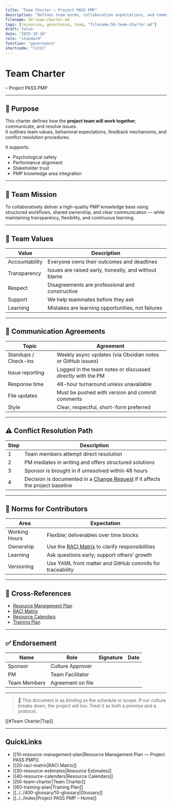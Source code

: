 ```yaml
---
title: "Team Charter — Project PASS PMP"
description: "Defines team norms, collaboration expectations, and communication agreements to support performance and psychological safety."
filename: 50-team-charter.md
tags: [resources, governance, team, "filename:50-team-charter.md"]
draft: false
date: "2025-10-16"
role: "standard"
function: "governance"
shortcode: "[std]"
---
```


# Team Charter
– Project PASS PMP

---

## 📎 Purpose

This charter defines how the **project team will work together**, communicate, and resolve issues.  
It outlines team values, behavioral expectations, feedback mechanisms, and conflict resolution procedures.

It supports:
- Psychological safety
- Performance alignment
- Stakeholder trust
- PMP knowledge area integration

---

## 🎯 Team Mission

To collaboratively deliver a high-quality PMP knowledge base using structured workflows, shared ownership, and clear communication — while maintaining transparency, flexibility, and continuous learning.

---

## 🧠 Team Values

| Value | Description |
|-------|-------------|
| Accountability | Everyone owns their outcomes and deadlines |
| Transparency | Issues are raised early, honestly, and without blame |
| Respect | Disagreements are professional and constructive |
| Support | We help teammates before they ask |
| Learning | Mistakes are learning opportunities, not failures |

---

## 📢 Communication Agreements

| Topic | Agreement |
|-------|-----------|
| Standups / Check-ins | Weekly async updates (via Obsidian notes or GitHub issues) |
| Issue reporting | Logged in the team notes or discussed directly with the PM |
| Response time | 48-hour turnaround unless unavailable |
| File updates | Must be pushed with version and commit comments |
| Style | Clear, respectful, short-form preferred |

---

## ⚠️ Conflict Resolution Path

| Step | Description |
|------|-------------|
| 1 | Team members attempt direct resolution |
| 2 | PM mediates in writing and offers structured solutions |
| 3 | Sponsor is brought in if unresolved within 48 hours |
| 4 | Decision is documented in a [Change Request](../00-project-integration-management/change-management/change-request-template.md) if it affects the project baseline |

---

## 🧩 Norms for Contributors

| Area | Expectation |
|------|-------------|
| Working Hours | Flexible; deliverables over time blocks |
| Ownership | Use the [RACI Matrix](20-raci-matrix.md) to clarify responsibilities |
| Learning | Ask questions early; support others’ growth |
| Versioning | Use YAML front matter and GitHub commits for traceability |

---

## 🔁 Cross-References

- [Resource Management Plan](10-resource-management-plan.md)  
- [RACI Matrix](20-raci-matrix.md)  
- [Resource Calendars](40-resource-calendars.md)  
- [Training Plan](60-training-plan.md)

---

## ✅ Endorsement

| Name | Role | Signature | Date |
|------|------|-----------|------|
| Sponsor | Culture Approver | | |
| PM | Team Facilitator | | |
| Team Members | Agreement on file | | |

---

> 📌 This document is as binding as the schedule or scope. If our culture breaks down, the project will too. Treat it as both a promise and a protocol.

[[#Team Charter|Top]]

---

## QuickLinks
- [[10-resource-management-plan|Resource Management Plan — Project PASS PMP]]
- [[20-raci-matrix|RACI Matrix]]
- [[30-resource-estimates|Resource Estimates]]
- [[40-resource-calendars|Resource Calendars]]
- [[50-team-charter|Team Charter]]
- [[60-training-plan|Training Plan]]
- [[../../400-glossary/10-glossary|Glossary]]
- [[../../index|Project PASS PMP – Home]]

